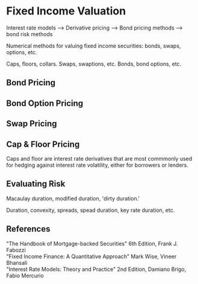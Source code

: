 # Fixed Income Valuation

Interest rate models --> Derivative pricing --> Bond pricing methods --> bond risk methods 

Numerical methods for valuing fixed income securities: bonds, swaps, options, etc.

Caps, floors, collars. Swaps, swaptions, etc. Bonds, bond options, etc. 

## Bond Pricing 

## Bond Option Pricing 

## Swap Pricing

## Cap & Floor Pricing 
Caps and floor are interest rate derivatives that are most commmonly used for hedging against interest rate volatility, either for borrowers or lenders. 

## Evaluating Risk
Macaulay duration, modified duration, 'dirty duration.'

Duration, convexity, spreads, spead duration, key rate duration, etc.

## References
"The Handbook of Mortgage-backed Securities" 6th Edition, Frank J. Fabozzi </br>
"Fixed Income Finance: A Quantitative Approach" Mark Wise, Vineer Bhansali </br> 
"Interest Rate Models: Theory and Practice" 2nd Edition, Damiano Brigo, Fabio Mercurio 
